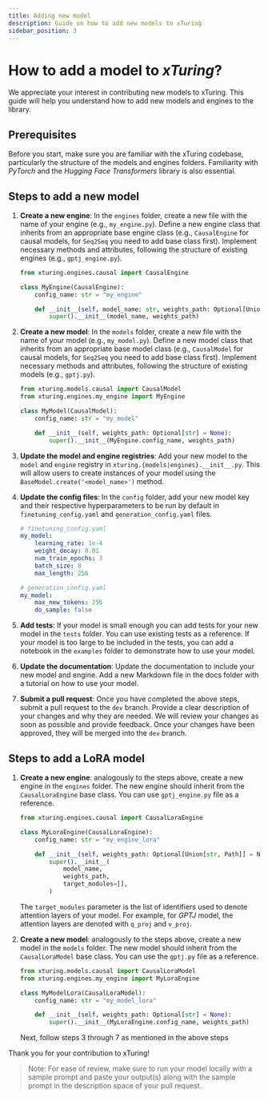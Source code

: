 ```yaml
---
title: Adding new model
description: Guide on how to add new models to xTuring
sidebar_position: 3
---
```


# How to add a model to _xTuring_?

We appreciate your interest in contributing new models to xTuring. This guide will help you understand how to add new models and engines to the library.

## Prerequisites
Before you start, make sure you are familiar with the xTuring codebase, particularly the structure of the models and engines folders. Familiarity with _PyTorch_ and the _Hugging Face Transformers_ library is also essential.

## Steps to add a new model

1. **Create a new engine**: In the `engines` folder, create a new file with the name of your engine (e.g., `my_engine.py`). Define a new engine class that inherits from an appropriate base engine class (e.g., `CausalEngine` for causal models, for `Seq2Seq` you need to add base class first). Implement necessary methods and attributes, following the structure of existing engines (e.g., `gptj_engine.py`).

    ```python
    from xturing.engines.causal import CausalEngine

    class MyEngine(CausalEngine):
        config_name: str = "my_engine"

        def __init__(self, model_name: str, weights_path: Optional[Union[str, Path]] = None):
            super().__init__(model_name, weights_path)
    ```

2. **Create a new model**: In the `models` folder, create a new file with the name of your model (e.g., `my_model.py`). Define a new model class that inherits from an appropriate base model class (e.g., `CausalModel` for causal models, for `Seq2Seq` you need to add base class first). Implement necessary methods and attributes, following the structure of existing models (e.g., `gptj.py`).

    ```python
    from xturing.models.causal import CausalModel
    from xturing.engines.my_engine import MyEngine

    class MyModel(CausalModel):
        config_name: str = "my_model"

        def __init__(self, weights_path: Optional[str] = None):
            super().__init__(MyEngine.config_name, weights_path)
    ```

3. **Update the model and engine registries**: Add your new model to the `model` and `engine` registry in `xturing.{models|engines}.__init__.py`. This will allow users to create instances of your model using the `BaseModel.create('<model_name>')` method.

4. **Update the config files**: In the `config` folder, add your new model key and their respective hyperparameters to be run by default in `finetuning_config.yaml` and `generation_config.yaml` files.
    ```yaml
    # finetuning_config.yaml
    my_model:
        learning_rate: 1e-4
        weight_decay: 0.01
        num_train_epochs: 3
        batch_size: 8
        max_length: 256

    # generation_config.yaml
    my_model:
        max_new_tokens: 256
        do_sample: false

    ```

5. **Add tests**: If your model is small enough you can add tests for your new model in the `tests` folder. You can use existing tests as a reference. If your model is too large to be included in the tests, you can add a notebook in the `examples` folder to demonstrate how to use your model.

6. **Update the documentation**: Update the documentation to include your new model and engine. Add a new Markdown file in the docs folder with a tutorial on how to use your model.

7. **Submit a pull request**: Once you have completed the above steps, submit a pull request to the `dev` branch. Provide a clear description of your changes and why they are needed. We will review your changes as soon as possible and provide feedback. Once your changes have been approved, they will be merged into the `dev` branch.

## Steps to add a LoRA model

1. **Create a new engine**: analogously to the steps above, create a new engine in the `engines` folder. The new engine should inherit from the `CausalLoraEngine` base class. You can use `gptj_engine.py` file as a reference.
    ```python
    from xturing.engines.causal import CausalLoraEngine

    class MyLoraEngine(CausalLoraEngine):
        config_name: str = "my_engine_lora"

        def __init__(self, weights_path: Optional[Union[str, Path]] = None):
            super().__init__(
                model_name,
                weights_path,
                target_modules=[],
            )
    ```
    The `target_modules` parameter is the list of identifiers used to denote attention layers of your model. For example, for *GPTJ* model, the attention layers are denoted with `q_proj` and `v_proj`.

2. **Create a new model**: analogously to the steps above, create a new model in the `models` folder. The new model should inherit from the `CausalLoraModel` base class. You can use the `gptj.py` file as a reference.
    ```python
    from xturing.models.causal import CausalLoraModel
    from xturing.engines.my_engine import MyLoraEngine

    class MyModelLora(CausalLoraModel):
        config_name: str = "my_model_lora"

        def __init__(self, weights_path: Optional[str] = None):
            super().__init__(MyLoraEngine.config_name, weights_path)
    ```

    Next, follow steps 3 through 7 as mentioned in the above steps

Thank you for your contribution to xTuring!

> Note: For ease of review, make sure to run your model locally with a sample prompt and paste your output(s) along with the sample prompt in the description space of your pull request.
